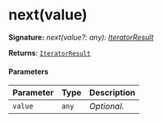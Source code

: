 # next(value)



**Signature:** _next(value?: any): [IteratorResult](../es6-collections/iteratorresult.md)<T>_

**Returns**: [`IteratorResult`](../es6-collections/iteratorresult.md)<T>



#### Parameters


| Parameter	   | Type    | Description |
|:-------------|:---------------|:------------|
| `value`    | `any` | _Optional._ |

